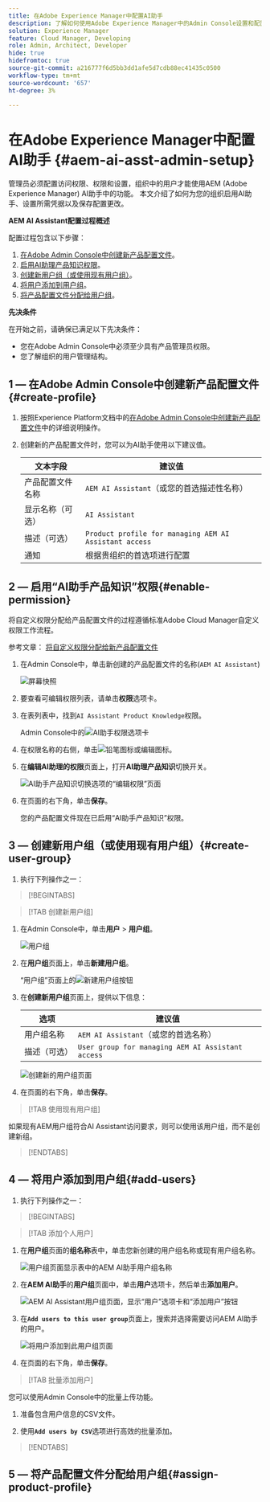 ```yaml
---
title: 在Adobe Experience Manager中配置AI助手
description: 了解如何使用Adobe Experience Manager中的Admin Console设置和配置AI助手。
solution: Experience Manager
feature: Cloud Manager, Developing
role: Admin, Architect, Developer
hide: true
hidefromtoc: true
source-git-commit: a216777f6d5bb3dd1afe5d7cdb88ec41435c0500
workflow-type: tm+mt
source-wordcount: '657'
ht-degree: 3%

---
```


# 在Adobe Experience Manager中配置AI助手 {#aem-ai-asst-admin-setup}

管理员必须配置访问权限、权限和设置，组织中的用户才能使用AEM (Adobe Experience Manager) AI助手中的功能。 本文介绍了如何为您的组织启用AI助手、设置所需凭据以及保存配置更改。

**AEM AI Assistant配置过程概述**

配置过程包含以下步骤：

1. [在Adobe Admin Console中创建新产品配置文件](#create-profile)。
1. [启用AI助理产品知识权限](#enable-permission)。
1. [创建新用户组（或使用现有用户组）](#create-user-group)。
1. [将用户添加到用户组](#add-users)。
1. [将产品配置文件分配给用户组](#assign-product-profile)。

**先决条件**

在开始之前，请确保已满足以下先决条件：

* 您在Adobe Admin Console中必须至少具有产品管理员权限。
* 您了解组织的用户管理结构。

## 1 — 在Adobe Admin Console中创建新产品配置文件{#create-profile}

1. 按照Experience Platform文档中的[在Adobe Admin Console中创建新产品配置文件](https://experienceleague.adobe.com/zh-hans/docs/experience-platform/access-control/ui/create-profile)中的详细说明操作。

1. 创建新的产品配置文件时，您可以为AI助手使用以下建议值。

   | 文本字段 | 建议值 |
   | --- | --- |
   | 产品配置文件名称 | `AEM AI Assistant`（或您的首选描述性名称） |
   | 显示名称（可选） | `AI Assistant` |
   | 描述（可选） | `Product profile for managing AEM AI Assistant access` |
   | 通知 | 根据贵组织的首选项进行配置 |




## 2 — 启用“AI助手产品知识”权限{#enable-permission}

将自定义权限分配给产品配置文件的过程遵循标准Adobe Cloud Manager自定义权限工作流程。

参考文章： [将自定义权限分配给新产品配置文件](https://experienceleague.adobe.com/zh-hans/docs/experience-manager-cloud-manager/content/requirements/custom-permissions#assign-permissions)

1. 在Admin Console中，单击新创建的产品配置文件的名称(`AEM AI Assistant`)

   ![屏幕快照](/help/implementing/cloud-manager/assets/ai-assistant-console.png)

1. 要查看可编辑权限列表，请单击&#x200B;**权限**&#x200B;选项卡。

1. 在表列表中，找到`AI Assistant Product Knowledge`权限。

   Admin Console中的![AI助手权限选项卡](/help/implementing/cloud-manager/assets/ai-assistant-permission.png)

1. 在权限名称的右侧，单击![铅笔图标或编辑图标](https://spectrum.adobe.com/static/icons/workflow_18/Smock_Edit_18_N.svg)。

1. 在&#x200B;**编辑AI助理的权限**&#x200B;页面上，打开&#x200B;**AI助理产品知识**&#x200B;切换开关。

   ![AI助手产品知识切换选项的“编辑权限”页面](/help/implementing/cloud-manager/assets/ai-assistant-prod-knowledge.png)

1. 在页面的右下角，单击&#x200B;**保存**。

   您的产品配置文件现在已启用“AI助手产品知识”权限。


## 3 — 创建新用户组（或使用现有用户组）{#create-user-group}

1. 执行下列操作之一：

>[!BEGINTABS]

>[!TAB 创建新用户组]

1. 在Admin Console中，单击&#x200B;**用户** > **用户组**。

   ![用户组](/help/implementing/cloud-manager/assets/ai-assistant-user-groups.png)

1. 在&#x200B;**用户组**&#x200B;页面上，单击&#x200B;**新建用户组**。

   “用户组”页面上的![新建用户组按钮](/help/implementing/cloud-manager/assets/ai-assistant-new-user-group.png)

1. 在&#x200B;**创建新用户组**&#x200B;页面上，提供以下信息：

   | 选项 | 建议值 |
   | --- | --- |
   | 用户组名称 | `AEM AI Assistant`（或您的首选名称） |
   | 描述（可选） | `User group for managing AEM AI Assistant access` |

   ![创建新的用户组页面](/help/implementing/cloud-manager/assets/ai-assistant-create-new-user-group.png)

1. 在页面的右下角，单击&#x200B;**保存**。

>[!TAB 使用现有用户组]

如果现有AEM用户组符合AI Assistant访问要求，则可以使用该用户组，而不是创建新组。

>[!ENDTABS]

## 4 — 将用户添加到用户组{#add-users}

1. 执行下列操作之一：

>[!BEGINTABS]

>[!TAB 添加个人用户]

1. 在&#x200B;**用户组**&#x200B;页面的&#x200B;**组名称**&#x200B;表中，单击您新创建的用户组名称或现有用户组名称。

   ![用户组页面显示表中的AEM AI助手用户组名称](/help/implementing/cloud-manager/assets/ai-assistant-user-group-name-in-table.png)

1. 在&#x200B;**AEM AI助手**&#x200B;的&#x200B;**用户组**&#x200B;页面中，单击&#x200B;**用户**&#x200B;选项卡，然后单击&#x200B;**添加用户**。

   ![AEM AI Assistant用户组页面，显示“用户”选项卡和“添加用户”按钮](/help/implementing/cloud-manager/assets/ai-assistant-add-users.png)

1. 在&#x200B;**`Add users to this user group`**&#x200B;页面上，搜索并选择需要访问AEM AI助手的用户。

   ![将用户添加到此用户组页面](/help/implementing/cloud-manager/assets/ai-assistant-add-users-to-this-group.png)

1. 在页面的右下角，单击&#x200B;**保存**。

>[!TAB 批量添加用户]

您可以使用Admin Console中的批量上传功能。

1. 准备包含用户信息的CSV文件。

1. 使用&#x200B;**`Add users by CSV`**&#x200B;选项进行高效的批量添加。

>[!ENDTABS]




## 5 — 将产品配置文件分配给用户组{#assign-product-profile}




